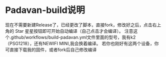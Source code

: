 # Padavan-build说明
现在不需要新建Release了，已经更改了脚本，直接fork，修改好之后，点击右上角的 Star 星星按钮即可开始自动编译（自己点击才会编译）。
注意这个.github/workflows/build-padavan.yml文件里面的型号，我有k2（PSG1218），还有NEWIFI MINI,我会换着编译。
若你也刚好有这两个设备，你可直接下载我的固件，或者fork后自己修改编译

